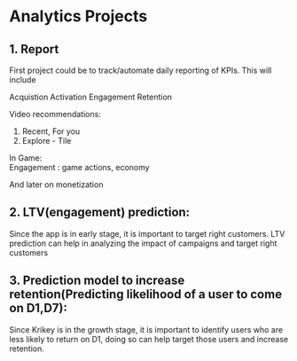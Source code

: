 # Analytics Projects

## 1. Report

First project could be to track/automate daily reporting of KPIs. This will include

Acquistion
Activation
Engagement
Retention

Video recommendations:

1. Recent, For you
2. Explore - Tile

In Game:<br />
Engagement : game actions, economy

And later on monetization

## 2. LTV(engagement) prediction:

Since the app is in early stage, it is important to target right customers. LTV prediction can help in analyzing the impact of campaigns and target right customers

## 3. Prediction model to increase retention(Predicting likelihood of a user to come on D1,D7):

Since Krikey is in the growth stage, it is important to identify users who are less likely to return on D1, doing so can help target those users and increase retention.
